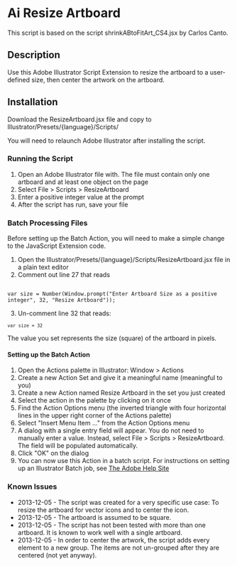 Ai Resize Artboard
==================

This script is based on the script shrinkABtoFitArt_CS4.jsx by Carlos Canto. 

## Description

Use this Adobe Illustrator Script Extension to resize the artboard to a user-defined size, then center the artwork on the artboard.

## Installation

Download the ResizeArtboard.jsx file and copy to Illustrator/Presets/{language}/Scripts/

You will need to relaunch Adobe Illustrator after installing the script.

### Running the Script

1. Open an Adobe Illustrator file with. The file must contain only one artboard and at least one object on the page
2. Select File > Scripts > ResizeArtboard
3. Enter a positive integer value at the prompt
4. After the script has run, save your file

### Batch Processing Files

Before setting up the Batch Action, you will need to make a simple change to the JavaScript Extension code.

1. Open the Illustrator/Presets/{language}/Scripts/ResizeArtboard.jsx file in a plain text editor
2. Comment out line 27 that reads

<code>
var size = Number(Window.prompt("Enter Artboard Size as a positive integer", 32, "Resize Artboard"));
</code>

3. Un-comment line 32 that reads:

<code>`var size = 32`</code>

The value you set represents the size (square) of the artboard in pixels.

#### Setting up the Batch Action

1. Open the Actions palette in Illustrator: Window > Actions
2. Create a new Action Set and give it a meaningful name (meaningful to you)
3. Create a new Action named Resize Artboard in the set you just created
4. Select the action in the palette by clicking on it once
5. Find the Action Options menu (the inverted triangle with four horizontal lines in the upper right corner of the Actions palette)
6. Select "Insert Menu Item ..." from the Action Options menu
7. A dialog with a single entry field will appear. You do not need to manually enter a value. Instead, select File > Scripts > ResizeArtboard. The field will be populated automatically.
8. Click "OK" on the dialog
9. You can now use this Action in a batch script. For instructions on setting up an Illustrator Batch job, see [The Adobe Help Site](http://help.adobe.com/en_US/illustrator/cs/using/WS714a382cdf7d304e7e07d0100196cbc5f-62b3a.html#WS714a382cdf7d304e7e07d0100196cbc5f-62a7a)

### Known Issues

* 2013-12-05 - The script was created for a very specific use case: To resize the artboard for vector icons and to center the icon.
* 2013-12-05 - The artboard is assumed to be square.
* 2013-12-05 - The script has not been tested with more than one artboard. It is known to work well with a single artboard.
* 2013-12-05 - In order to center the artwork, the script adds every element to a new group. The items are not un-grouped after they are centered (not yet anyway).